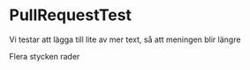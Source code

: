 # PullRequestTest

Vi testar att lägga till lite av mer text, så att meningen blir längre

Flera stycken rader
